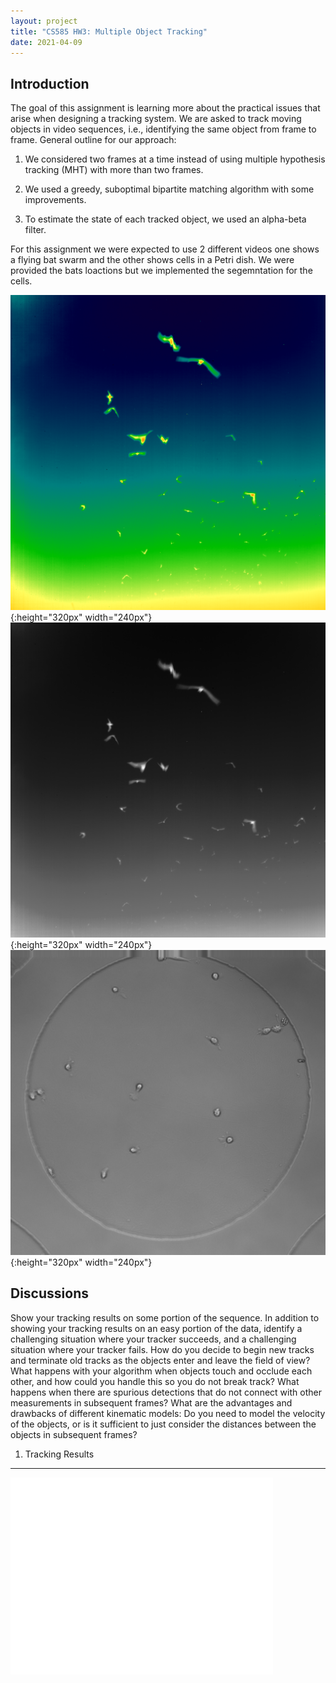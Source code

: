 ```yaml
---
layout: project
title: "CS585 HW3: Multiple Object Tracking"
date: 2021-04-09
---
```


Introduction
---------------------

The goal of this assignment is learning more about the practical issues that arise when designing a tracking system. We are asked to track moving objects in video sequences, i.e., identifying the same object from frame to frame. General outline for our approach:

1. We considered two frames at a time instead of using multiple hypothesis tracking (MHT) with more than two frames.

2. We used a greedy, suboptimal bipartite matching algorithm with some improvements.

3. To estimate the state of each tracked object, we used an alpha-beta filter.

For this assignment we were expected to use 2 different videos one shows a flying bat swarm and the other shows cells in a Petri dish. We were provided the bats loactions but we implemented the segemntation for the cells. 

![Bat dataset false color image](/pics/CS585Bats-FalseColorBats.png){:height="320px" width="240px"}
![Bat dataset gray color image](/pics/CS585Bats-GrayBats.png ){:height="320px" width="240px"}
![Cell dataset](/pics/CS585-Cells.jpg){:height="320px" width="240px"}



Discussions
---------------------
Show your tracking results on some portion of the sequence. In addition to showing your tracking results on an easy portion of the data, identify a challenging situation where your tracker succeeds, and a challenging situation where your tracker fails.
How do you decide to begin new tracks and terminate old tracks as the objects enter and leave the field of view?
What happens with your algorithm when objects touch and occlude each other, and how could you handle this so you do not break track?
What happens when there are spurious detections that do not connect with other measurements in subsequent frames?
What are the advantages and drawbacks of different kinematic models: Do you need to model the velocity of the objects, or is it sufficient to just consider the distances between the objects in subsequent frames?

1. Tracking Results
---------------------
<iframe width="420" height="315" src="/pics/hw5_writeup_files/bat_video.mp4" frameborder="0" allowfullscreen></iframe>



